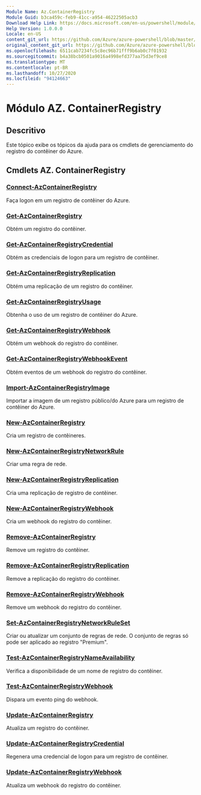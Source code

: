 ```yaml
---
Module Name: Az.ContainerRegistry
Module Guid: b3ca459c-feb9-41cc-a954-46222505acb3
Download Help Link: https://docs.microsoft.com/en-us/powershell/module/az.containerregistry
Help Version: 1.0.0.0
Locale: en-US
content_git_url: https://github.com/Azure/azure-powershell/blob/master/src/ContainerRegistry/ContainerRegistry/help/Az.ContainerRegistry.md
original_content_git_url: https://github.com/Azure/azure-powershell/blob/master/src/ContainerRegistry/ContainerRegistry/help/Az.ContainerRegistry.md
ms.openlocfilehash: 6511cab7234fc5c8ec96b71fff9b6ab0c7f01932
ms.sourcegitcommit: b4a38bcb0501a9016a4998efd377aa75d3ef9ce8
ms.translationtype: MT
ms.contentlocale: pt-BR
ms.lasthandoff: 10/27/2020
ms.locfileid: "94124663"
---
```

# Módulo AZ. ContainerRegistry
## Descritivo
Este tópico exibe os tópicos da ajuda para os cmdlets de gerenciamento do registro do contêiner do Azure.

## Cmdlets AZ. ContainerRegistry
### [Connect-AzContainerRegistry](Connect-AzContainerRegistry.md)
Faça logon em um registro de contêiner do Azure.

### [Get-AzContainerRegistry](Get-AzContainerRegistry.md)
Obtém um registro do contêiner.

### [Get-AzContainerRegistryCredential](Get-AzContainerRegistryCredential.md)
Obtém as credenciais de logon para um registro de contêiner.

### [Get-AzContainerRegistryReplication](Get-AzContainerRegistryReplication.md)
Obtém uma replicação de um registro do contêiner.

### [Get-AzContainerRegistryUsage](Get-AzContainerRegistryUsage.md)
Obtenha o uso de um registro de contêiner do Azure.

### [Get-AzContainerRegistryWebhook](Get-AzContainerRegistryWebhook.md)
Obtém um webhook do registro do contêiner.

### [Get-AzContainerRegistryWebhookEvent](Get-AzContainerRegistryWebhookEvent.md)
Obtém eventos de um webhook do registro do contêiner.

### [Import-AzContainerRegistryImage](Import-AzContainerRegistryImage.md)
Importar a imagem de um registro público/do Azure para um registro de contêiner do Azure.

### [New-AzContainerRegistry](New-AzContainerRegistry.md)
Cria um registro de contêineres.

### [New-AzContainerRegistryNetworkRule](New-AzContainerRegistryNetworkRule.md)
Criar uma regra de rede.

### [New-AzContainerRegistryReplication](New-AzContainerRegistryReplication.md)
Cria uma replicação de registro de contêiner.

### [New-AzContainerRegistryWebhook](New-AzContainerRegistryWebhook.md)
Cria um webhook do registro do contêiner.

### [Remove-AzContainerRegistry](Remove-AzContainerRegistry.md)
Remove um registro do contêiner.

### [Remove-AzContainerRegistryReplication](Remove-AzContainerRegistryReplication.md)
Remove a replicação do registro do contêiner.

### [Remove-AzContainerRegistryWebhook](Remove-AzContainerRegistryWebhook.md)
Remove um webhook do registro do contêiner.

### [Set-AzContainerRegistryNetworkRuleSet](Set-AzContainerRegistryNetworkRuleSet.md)
Criar ou atualizar um conjunto de regras de rede. O conjunto de regras só pode ser aplicado ao registro "Premium".

### [Test-AzContainerRegistryNameAvailability](Test-AzContainerRegistryNameAvailability.md)
Verifica a disponibilidade de um nome de registro do contêiner.

### [Test-AzContainerRegistryWebhook](Test-AzContainerRegistryWebhook.md)
Dispara um evento ping do webhook.

### [Update-AzContainerRegistry](Update-AzContainerRegistry.md)
Atualiza um registro do contêiner.

### [Update-AzContainerRegistryCredential](Update-AzContainerRegistryCredential.md)
Regenera uma credencial de logon para um registro de contêiner.

### [Update-AzContainerRegistryWebhook](Update-AzContainerRegistryWebhook.md)
Atualiza um webhook do registro do contêiner.

